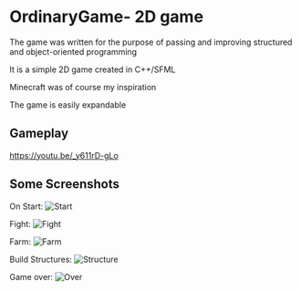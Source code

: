 # OrdinaryGame- 2D game

The game was written for the purpose of passing and improving structured and object-oriented programming

 It is a simple 2D game created in C++/SFML

 Minecraft was of course my inspiration

 The game is easily expandable

## Gameplay
https://youtu.be/_y611rD-gLo

## Some Screenshots
On Start:
![Start](https://user-images.githubusercontent.com/81316606/123417643-4e57ae80-d5b8-11eb-9f35-a24f59d68572.png)

Fight:
![Fight](https://user-images.githubusercontent.com/81316606/123417730-67f8f600-d5b8-11eb-8fb3-353b50b83e23.png)

Farm:
![Farm](https://user-images.githubusercontent.com/81316606/123417749-6f200400-d5b8-11eb-9904-e1b91b04642b.png)

Build Structures:
![Structure](https://user-images.githubusercontent.com/81316606/123417776-78a96c00-d5b8-11eb-9458-035d267d8614.png)

Game over:
![Over](https://user-images.githubusercontent.com/81316606/123419867-0dad6480-d5bb-11eb-9989-4f6ae7b6e073.png)


